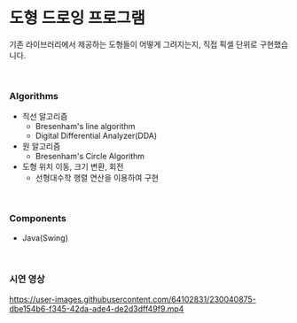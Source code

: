 # 도형 드로잉 프로그램
기존 라이브러리에서 제공하는 도형들이 어떻게 그려지는지, 직접 픽셀 단위로 구현했습니다.

<br>

### Algorithms
- 직선 알고리즘
  - Bresenham's line algorithm
  - Digital Differential Analyzer(DDA)
- 원 알고리즘
  - Bresenham's Circle Algorithm
- 도형 위치 이동, 크기 변환, 회전
  - 선형대수학 행렬 연산을 이용하여 구현

<br>

### Components
- Java(Swing)

<br>

### 시연 영상
https://user-images.githubusercontent.com/64102831/230040875-dbe154b6-f345-42da-ade4-de2d3dff49f9.mp4
